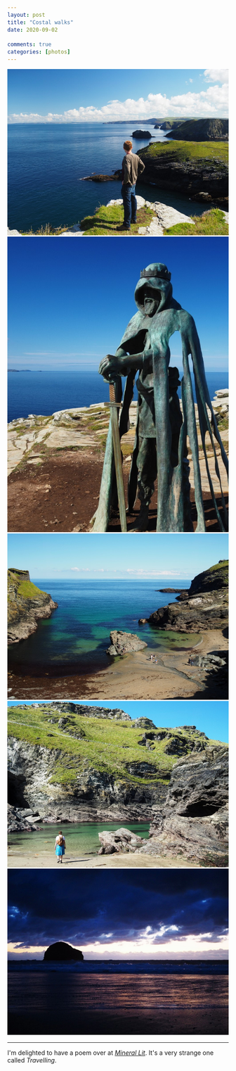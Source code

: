 ```yaml
---
layout: post
title: "Costal walks"
date: 2020-09-02

comments: true
categories: [photos]
---
```


<img src="/assets/images/articles/cornwall2.jpg" class="responsive"><br>
<img src="/assets/images/articles/cornwall3.jpg" class="responsive"><br>
<img src="/assets/images/articles/cornwall4.jpg" class="responsive"><br>
<img src="/assets/images/articles/cornwall5.jpg" class="responsive"><br>
<img src="/assets/images/articles/cornwall1.jpg" class="responsive"><br>
<hr/>

I'm delighted to have a poem over at [*Mineral Lit*](https://www.minerallitmag.com/travelling.html#/). It's a very strange one called *Travelling*.
